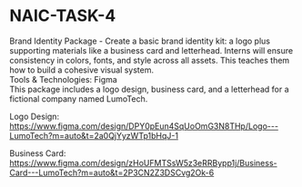 # NAIC-TASK-4
Brand Identity Package - Create a basic brand identity kit: a logo plus supporting materials like a business card and letterhead. Interns will ensure consistency in colors, fonts, and style across all assets. This teaches them how to build a cohesive visual system.  
Tools & Technologies: Figma  
This package includes a logo design, business card, and a letterhead for a fictional company named LumoTech.  

Logo Design: https://www.figma.com/design/DPY0pEun4SqUoOmG3N8THp/Logo---LumoTech?m=auto&t=2a0QjYyzWTp1bHqJ-1  

Business Card: https://www.figma.com/design/zHoUFMTSsW5z3eRRBypp1j/Business-Card---LumoTech?m=auto&t=2P3CN2Z3DSCvg2Ok-6  
